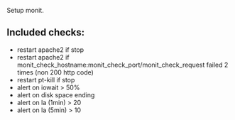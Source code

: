 Setup monit.

## Included checks:
- restart apache2 if stop
- restart apache2 if monit_check_hostname:monit_check_port/monit_check_request failed 2 times (non 200 http code)
- restart pt-kill if stop
- alert on iowait > 50%
- alert on disk space ending
- alert on la (1min) > 20
- alert on la (5min) > 10
